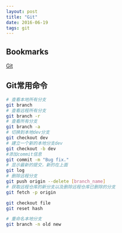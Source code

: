 ```yaml
---
layout: post
title: "Git"
date: 2016-06-19
tags: git
---
```


## Bookmarks

[Git](http://www.git-scm.com)

## Git常用命令

```bash
# 查看本地所有分支
git branch
# 查看远程所有分支
git branch -r
# 查看所有分支
git branch -a 
# 切换到本地dev分支
git checkout dev
# 建立一个新的本地分支dev
git checkout -b dev
#添加commit信息
git commit -m "Bug fix." 
# 显示最新的提交，新的在上面
git log 
# 删除远程分支
git push origin --delete [branch_name]
# 获取远程仓库的新分支以及删除远程仓库已删除的分支
git fetch -p origin

git checkout file
git reset hash

# 重命名本地分支
git branch -n old new
```

